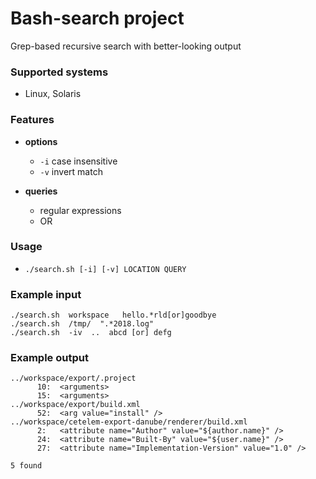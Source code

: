 # Bash-search project
Grep-based recursive search with better-looking output

### Supported systems
- Linux, Solaris

### Features
- **options**
  - `-i` case insensitive
  - `-v` invert match

- **queries**
  - regular expressions
  - OR

### Usage
- `./search.sh [-i] [-v] LOCATION QUERY`

### Example input
```
./search.sh  workspace   hello.*rld[or]goodbye
./search.sh  /tmp/  ".*2018.log"
./search.sh  -iv  ..  abcd [or] defg
```

### Example output
```
../workspace/export/.project
      10:  <arguments>
      15:  <arguments>
../workspace/export/build.xml
      52:  <arg value="install" />
../workspace/cetelem-export-danube/renderer/build.xml
      2:   <attribute name="Author" value="${author.name}" />
      24:  <attribute name="Built-By" value="${user.name}" />
      27:  <attribute name="Implementation-Version" value="1.0" />
      
5 found
```
